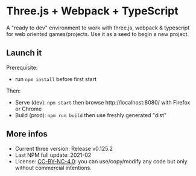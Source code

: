 # Three.js + Webpack + TypeScript

A "ready to dev" environment to work with three.js, webpack & typescript for web oriented games/projects. Use it as a seed to begin a new project.

## Launch it

Prerequisite:
* run `npm install` before first start

Then:

* Serve (dev): `npm start` then browse http://localhost:8080/ with Firefox or Chrome
* Build (prod): `npm run build` then use freshly generated "dist" 

## More infos

* Current three version: Release v0.125.2
* Last NPM full update: 2021-02
* License: [CC-BY-NC-4.0](https://creativecommons.org/licenses/by-nc/4.0/): you can use/copy/modify any code but only without commercial intentions.

